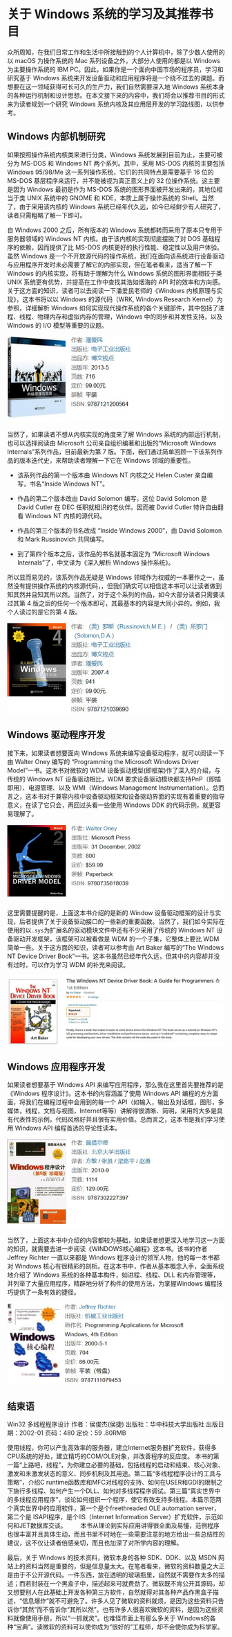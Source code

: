 # 关于 Windows 系统的学习及其推荐书目

众所周知，在我们日常工作和生活中所接触到的个人计算机中，除了少数人使用的以 macOS 为操作系统的 Mac 系列设备之外，大部分人使用的都是以 Windows 为主要操作系统的 IBM PC。因此，如果你是一个面向中国市场的程序员，学习和研究基于 Windows 系统来开发设备驱动和应用程序将是一个绕不过去的课题。而想要在这一领域获得可长可久的生产力，我们自然需要深入地 Windows 系统本身的各种运行机制和设计思想。在本文接下来的内容中，我们将会以推荐书目的形式来为读者规划一个研究 Windows 系统内核及其应用层开发的学习路线图，以供参考。

## Windows 内部机制研究

如果按照操作系统内核类来进行分类，Windows 系统发展到目前为止，主要可被分为 MS-DOS 和 Windows NT 两个系列。其中，采用 MS-DOS 内核的主要包括 Windows 95/98/Me 这一系列操作系统，它们的共同特点是需要基于 16 位的 MS-DOS 基层程序来运行，并不能被视为真正意义上的 32 位操作系统。这主要是因为 Windows 最初是作为 MS-DOS 系统的图形界面被开发出来的，其地位相当于类 UNIX 系统中的 GNOME 和 KDE，本质上属于操作系统的 Shell。当然了，由于采用该内核的 Windows 系统已经年代久远，如今已经鲜少有人研究了，读者只需粗略了解一下即可。

自 Windows 2000 之后，所有版本的 Windows 系统都转而采用了原本只专用于服务器领域的 Windows NT 内核。由于该内核的实现彻底摆脱了对 DOS 基础程序的依赖，因而提供了比 MS-DOS 内核更好的执行性能、稳定性以及用户体验。虽然 Windows 是一个不开放源代码的操作系统，我们在面向该系统进行设备驱动与应用程序开发时未必需要了解它的内部实现，但在笔者看来，适当了解一下 Windows 的内核实现，将有助于理解为什么 Windows 系统的图形界面相较于类 UNIX 系统更有优势，并提高在工作中查找其浩如烟海的 API 时的效率和方向感。关于这方面的知识，读者可以去阅读一下潘爱民老师的《Windows 内核原理与实现》，这本书将以以 Windows 的源代码（WRK, Windows Research Kernel）为参照，详细解析 Windows 如何实现现代操作系统的各个关键部件，其中包括了进程、线程、物理内存和虚拟内存的管理，Windows 中的同步和并发性支持，以及Windows 的 I/O 模型等重要的议题。

![《Windows 内核原理与实现》](./img/1-1.jpg)

当然了，如果读者不想从内核实现的角度来了解 Windows 系统的内部运行机制，也可以选择阅读由 Microsoft 公司亲自组织编著和出版的“Microsoft Windows Internals”系列作品，目前最新为第 7 版。下面，我们通过简单回顾一下该系列作品的版本迭代史，来帮助读者理解一下它在 Windows 领域的重要性。

- 该系列作品的第一个版本由 Windows NT 内核之父 Helen Custer 亲自编写，书名“Inside Windows NT”。

- 作品的第二个版本改由 David Solomon 编写，这位 David Solomon 是 David Cutler 在 DEC 任职就相识的老伙伴。因而被 David Cutler 特许自由翻看 Windows NT 内核的源代码。

- 作品的第三个版本的书名改成 “Inside Windows 2000”，由 David Solomon 和 Mark Russinovich 共同编写。

- 到了第四个版本之后，该作品的书名就基本固定为 “Microsoft Windows Internals”了，中文译为《深入解析 Windows 操作系统》。

所以显而易见的，该系列作品无疑是 Windows 领域作为权威的一本著作之一，虽然没有提供操作系统的内核源代码，，但我们确实可以相信这本书可以让读者做到知其然并且知其所以然。当然了，对于这个系列的作品，如今大部分读者只需要读过其第 4 版之后的任何一个版本即可，其最基本的内容是大同小异的。例如，我个人读过的是它的第 4 版。

![《深入解析 Windows 操作系统》](./img/1-2.jpg)

## Windows 驱动程序开发

接下来，如果读者想要面向 Windows 系统来编写设备驱动程序，就可以阅读一下由 Walter Oney 编写的 “Programming the Microsoft Windows Driver Model”一书。这本书对微软的 WDM 设备驱动模型(即框架)作了深入的介绍，与传统的 Windows NT 设备驱动相比，WDM 要求设备驱动模块都支持PnP（即插即用）、电源管理、以及 WMI（Windows Management Instrumentation）。总而言之，这本书对于兼容内核中设备驱动框架和设备驱动界面的实现有着重要的指导意义，在读了它只会，再回过头看一些使用 Windows DDK 的代码示例，就更容易理解了。

![《Programming the Microsoft Windows Driver Model》](./img/1-3.jpg)

这里需要提醒的是，上面这本书介绍的是新的 Window 设备驱动框架的设计与实现，后者提供了关于设备驱动接口的一些新的重要函数。当然了，我们如今实际在使用的以`.sys`为扩展名的驱动模块文件中还有不少采用了传统的 Windows NT 设备驱动开发框架，该框架可以被看做是 WDM 的一个子集，它整体上要比 WDM 简单一些。关于这方面的知识，读者可以参考由 Art Baker 编写的“The Windows NT Device Driver Book”一书。这本书虽然已经年代久远，但其中的内容却并没有过时，可以作为学习 WDM 的补充来阅读。

![《The Windows NT Device Driver Book》](./img/1-4.jpg)

## Windows 应用程序开发

如果读者想要基于 Windows API 来编写应用程序，那么我在这里首先要推荐的是《Windows 程序设计》。这本书的内容涵盖了使用 Windows API 编程的方方面面，将我们在编程过程中会用到的每一个 API（如输入，输出及对话框，图形，多媒体，线程，文档与视图，Internet等等）讲解得很清晰、简明，采用的大多是具有代表性的示例，代码风格好并且很有实用价值。总而言之，这本书是我们学习使用 Windows API 编程首选的导论性读本。

![《Windows 程序设计》](./img/1-5.jpg)

当然了，上面这本书中介绍的内容都较为基础，如果读者想更深入地学习这一方面的知识，就需要去进一步阅读《WINDOWS核心编程》这本书。该书的作者 Jeffrey Richter 一直以来都是 Windows 程序设计的领军人物，他的每一本书都对 Windows 核心有很精彩的剖析。在这本书中，作者从基本概念入手，全面系统地介绍了 Windows 系统的各种基本构件，如进程、线程、DLL 和内存管理等，并列举了大量应用程序，精辟地分析了构件的使用方法，为掌握Windows 编程技巧提供了一条有效的捷径。

![《Windows 核心编程》](./img/1-6.jpg)

## 结束语

<!-- 以下为参考资料 -->

Win32 多线程程序设计
作者：侯俊杰(侯捷)
出版社：华中科技大学出版社
出版日期：2002-01
页码：480
定价：59 .80RMB

使用线程，你可以产生高效率的服务器，建立Internet服务器扩充软件，获得多CPU系统的好处，建立精巧的COM/OLE对象，并改善程序的反应度。
本书的第一篇“上路吧，线程”，为你建立必要的基础，包括线程的启动和结束、核心对象、激发和未激发状态的意义、同步机制及其用途。第二篇“多线程程序设计的工具与策略”，介绍C runtime函数库和MFC对线程的支持、如何在USER和GDI的限制之下施行多线程、如何产生一个DLL、如何对多线程程序调试。第三篇“真实世界中的多线程应用程序”，谈论如何组织一个程序，使它有效支持多线程。本篇示范两个真实世界中的应用软件，第一个是个freethreaded OLE automation server，第二个是 ISAPI程序，是个IIS（Internet Information Server）扩充软件，示范如何和JET数据库交谈。
　　本书从理论到实际应用讲得很全面及易懂，范例程序也很丰富并且具体生动，而且书里不时地在一些需要注意的地方给出一些总结性的建议，这不仅让读者倍感亲切，而且也加深了对所学内容的理解。


最后，关于 Windows 的技术资料，微软本身的各种 SDK、DDK、以及 MSDN 网站上的资料当然是重要的，但是信息量太大。在笔者看来，微软的资料数量之大正是由于不公开源代码。一件东西，放在透明的玻璃瓶里，自然就不需要作太多的描述；而若封装在一个黑盒子中，描述起来可就费劲了。微软既不肯公开其源码，却又想要别人在此基础上开发各种第三方软件，自然就得对其各种产品作黑盒子描述，“信息爆炸”就不可避免了。许多人见了微软的资料就烦，是因为这些资料只告诉你“其然”而不告诉你“其所以然”。也有许多人很喜欢微软的资料，是因为这些资料就像使用手册，所以“一抓就灵”。也难怪市面上有那么多关于 Windows的各种“宝典”。读微软的资料可以使你成为“很好的”工程师，却不会使你成为科学家。

